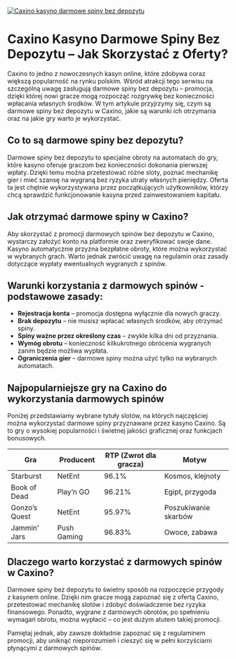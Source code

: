 [![Caxino kasyno darmowe spiny bez depozytu](https://123-caf.pages.dev/gitsignup.png)](https://vrmoo.ru/Bt82HjjY)

<h1>Caxino Kasyno Darmowe Spiny Bez Depozytu – Jak Skorzystać z Oferty?</h1> <p>Caxino to jedno z nowoczesnych kasyn online, które zdobywa coraz większą popularność na rynku polskim. Wśród atrakcji tego serwisu na szczególną uwagę zasługują darmowe spiny bez depozytu – promocja, dzięki której nowi gracze mogą rozpocząć rozgrywkę bez konieczności wpłacania własnych środków. W tym artykule przyjrzymy się, czym są darmowe spiny bez depozytu w Caxino, jakie są warunki ich otrzymania oraz na jakie gry warto je wykorzystać.</p>  <h2>Co to są darmowe spiny bez depozytu?</h2> <p>Darmowe spiny bez depozytu to specjalne obroty na automatach do gry, które kasyno oferuje graczom bez konieczności dokonania pierwszej wpłaty. Dzięki temu można przetestować różne sloty, poznać mechanikę gier i mieć szansę na wygraną bez ryzyka utraty własnych pieniędzy. Oferta ta jest chętnie wykorzystywana przez początkujących użytkowników, którzy chcą sprawdzić funkcjonowanie kasyna przed zainwestowaniem kapitału.</p>  <h2>Jak otrzymać darmowe spiny w Caxino?</h2> <p>Aby skorzystać z promocji darmowych spinów bez depozytu w Caxino, wystarczy założyć konto na platformie oraz zweryfikować swoje dane. Kasyno automatycznie przyzna bezpłatne obroty, które można wykorzystać w wybranych grach. Warto jednak zwrócić uwagę na regulamin oraz zasady dotyczące wypłaty ewentualnych wygranych z spinów.</p>  <h2>Warunki korzystania z darmowych spinów - podstawowe zasady:</h2> <ul>   <li><strong>Rejestracja konta</strong> – promocja dostępna wyłącznie dla nowych graczy.</li>   <li><strong>Brak depozytu</strong> – nie musisz wpłacać własnych środków, aby otrzymać spiny.</li>   <li><strong>Spiny ważne przez określony czas</strong> – zwykle kilka dni od przyznania.</li>   <li><strong>Wymóg obrotu</strong> – konieczność kilkukrotnego obrócenia wygranych zanim będzie możliwa wypłata.</li>   <li><strong>Ograniczenia gier</strong> – darmowe spiny można użyć tylko na wybranych automatach.</li> </ul>  <h2>Najpopularniejsze gry na Caxino do wykorzystania darmowych spinów</h2> <p>Poniżej przedstawiamy wybrane tytuły slotów, na których najczęściej można wykorzystać darmowe spiny przyznawane przez kasyno Caxino. Są to gry o wysokiej popularności i świetnej jakości graficznej oraz funkcjach bonusowych.</p>  <table>   <thead>     <tr>       <th>Gra</th>       <th>Producent</th>       <th>RTP (Zwrot dla gracza)</th>       <th>Motyw</th>     </tr>   </thead>   <tbody>     <tr>       <td>Starburst</td>       <td>NetEnt</td>       <td>96.1%</td>       <td>Kosmos, klejnoty</td>     </tr>     <tr>       <td>Book of Dead</td>       <td>Play’n GO</td>       <td>96.21%</td>       <td>Egipt, przygoda</td>     </tr>     <tr>       <td>Gonzo’s Quest</td>       <td>NetEnt</td>       <td>95.97%</td>       <td>Poszukiwanie skarbów</td>     </tr>     <tr>       <td>Jammin' Jars</td>       <td>Push Gaming</td>       <td>96.83%</td>       <td>Owoce, zabawa</td>     </tr>   </tbody> </table>  <h2>Dlaczego warto korzystać z darmowych spinów w Caxino?</h2> <p>Darmowe spiny bez depozytu to świetny sposób na rozpoczęcie przygody z kasynem online. Dzięki nim gracze mogą zapoznać się z ofertą Caxino, przetestować mechanikę slotów i zdobyć doświadczenie bez ryzyka finansowego. Ponadto, wygrane z darmowych obrotów, po spełnieniu wymagań obrotu, można wypłacić – co jest dużym atutem takiej promocji.</p>  <p>Pamiętaj jednak, aby zawsze dokładnie zapoznać się z regulaminem promocji, aby uniknąć nieporozumień i cieszyć się w pełni korzyściami płynącymi z darmowych spinów.</p>